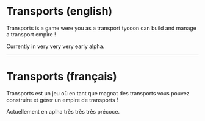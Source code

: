 Transports (english)
=====

Transports is a game were you as a transport tycoon can build and manage a transport empire !

Currently in very very very early alpha.

***

Transports (français)
=====

Transports est un jeu où en tant que magnat des transports vous pouvez construire et gérer un empire de transports !

Actuellement en aplha très très très précoce.